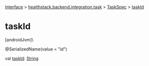 
[Interface](../../../index.html) > [healthstack.backend.integration.task](../index.html) > [TaskSpec](index.html) > [taskId](task-id.html)



# taskId



[androidJvm]\




@SerializedName(value = &quot;id&quot;)



val [taskId](task-id.html): [String](https://kotlinlang.org/api/latest/jvm/stdlib/kotlin/-string/index.html)




